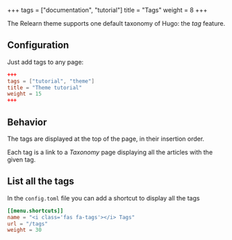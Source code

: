+++
tags = ["documentation", "tutorial"]
title = "Tags"
weight = 8
+++

The Relearn theme supports one default taxonomy of Hugo: the *tag* feature.

## Configuration

Just add tags to any page:

```toml
+++
tags = ["tutorial", "theme"]
title = "Theme tutorial"
weight = 15
+++
```

## Behavior

The tags are displayed at the top of the page, in their insertion order.

Each tag is a link to a *Taxonomy* page displaying all the articles with the given tag.

## List all the tags

In the `config.toml`  file you can add a shortcut to display all the tags

```toml
[[menu.shortcuts]]
name = "<i class='fas fa-tags'></i> Tags"
url = "/tags"
weight = 30
```